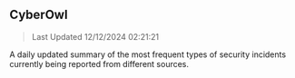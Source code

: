 ## CyberOwl 
> Last Updated 12/12/2024 02:21:21 


A daily updated summary of the most frequent types of security incidents currently being reported from different sources.

